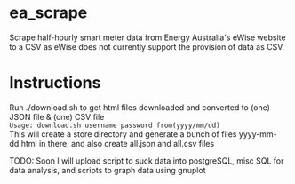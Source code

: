 ea_scrape
=========

Scrape half-hourly smart meter data from Energy Australia's eWise website to a CSV as eWise does
not currently support the provision of data as CSV.

Instructions
============

Run ./download.sh to get html files downloaded and converted to (one) JSON file & (one) CSV file  
`Usage: download.sh username password from(yyyy/mm/dd)`  
  This will create a store directory and generate a bunch of files yyyy-mm-dd.html in there,
and also create all.json and all.csv files 

TODO: Soon I will upload script to suck data into postgreSQL, misc SQL for data analysis, and scripts to graph data using gnuplot
